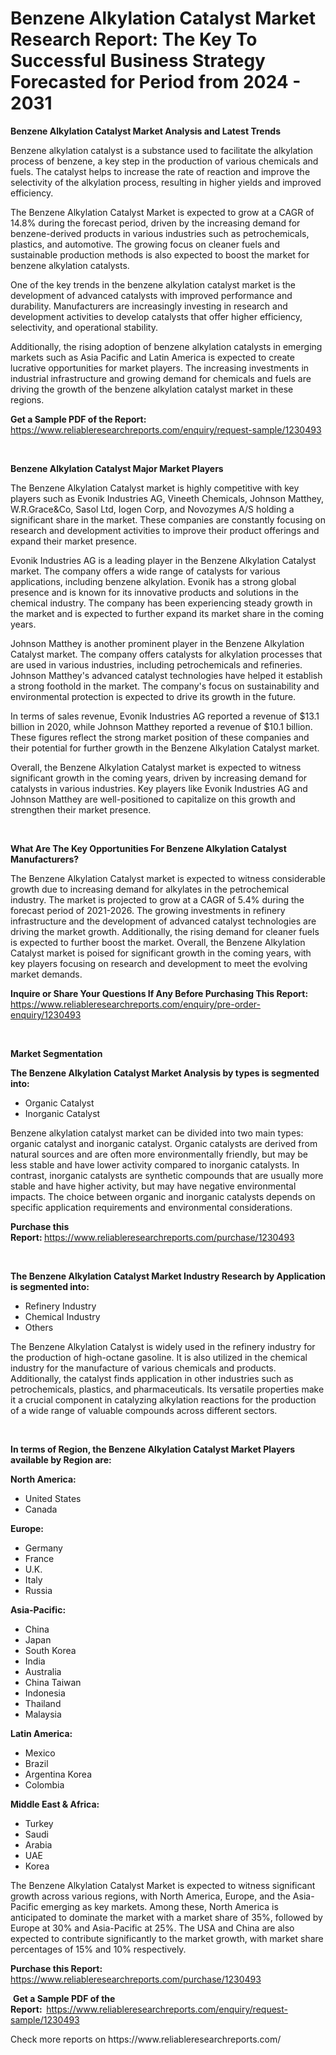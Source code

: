 <p><h1>Benzene Alkylation Catalyst Market Research Report: The Key To Successful Business Strategy Forecasted for Period from 2024 - 2031</h1></p><p><strong>Benzene Alkylation Catalyst Market Analysis and Latest Trends</strong></p>
<p><p>Benzene alkylation catalyst is a substance used to facilitate the alkylation process of benzene, a key step in the production of various chemicals and fuels. The catalyst helps to increase the rate of reaction and improve the selectivity of the alkylation process, resulting in higher yields and improved efficiency.</p><p>The Benzene Alkylation Catalyst Market is expected to grow at a CAGR of 14.8% during the forecast period, driven by the increasing demand for benzene-derived products in various industries such as petrochemicals, plastics, and automotive. The growing focus on cleaner fuels and sustainable production methods is also expected to boost the market for benzene alkylation catalysts.</p><p>One of the key trends in the benzene alkylation catalyst market is the development of advanced catalysts with improved performance and durability. Manufacturers are increasingly investing in research and development activities to develop catalysts that offer higher efficiency, selectivity, and operational stability.</p><p>Additionally, the rising adoption of benzene alkylation catalysts in emerging markets such as Asia Pacific and Latin America is expected to create lucrative opportunities for market players. The increasing investments in industrial infrastructure and growing demand for chemicals and fuels are driving the growth of the benzene alkylation catalyst market in these regions.</p></p>
<p><strong>Get a Sample PDF of the Report:&nbsp;</strong> <a href="https://www.reliableresearchreports.com/enquiry/request-sample/1230493">https://www.reliableresearchreports.com/enquiry/request-sample/1230493</a></p>
<p>&nbsp;</p>
<p><strong>Benzene Alkylation Catalyst Major Market Players</strong></p>
<p><p>The Benzene Alkylation Catalyst market is highly competitive with key players such as Evonik Industries AG, Vineeth Chemicals, Johnson Matthey, W.R.Grace&Co, Sasol Ltd, Iogen Corp, and Novozymes A/S holding a significant share in the market. These companies are constantly focusing on research and development activities to improve their product offerings and expand their market presence.</p><p>Evonik Industries AG is a leading player in the Benzene Alkylation Catalyst market. The company offers a wide range of catalysts for various applications, including benzene alkylation. Evonik has a strong global presence and is known for its innovative products and solutions in the chemical industry. The company has been experiencing steady growth in the market and is expected to further expand its market share in the coming years.</p><p>Johnson Matthey is another prominent player in the Benzene Alkylation Catalyst market. The company offers catalysts for alkylation processes that are used in various industries, including petrochemicals and refineries. Johnson Matthey's advanced catalyst technologies have helped it establish a strong foothold in the market. The company's focus on sustainability and environmental protection is expected to drive its growth in the future.</p><p>In terms of sales revenue, Evonik Industries AG reported a revenue of $13.1 billion in 2020, while Johnson Matthey reported a revenue of $10.1 billion. These figures reflect the strong market position of these companies and their potential for further growth in the Benzene Alkylation Catalyst market.</p><p>Overall, the Benzene Alkylation Catalyst market is expected to witness significant growth in the coming years, driven by increasing demand for catalysts in various industries. Key players like Evonik Industries AG and Johnson Matthey are well-positioned to capitalize on this growth and strengthen their market presence.</p></p>
<p>&nbsp;</p>
<p><strong>What Are The Key Opportunities For Benzene Alkylation Catalyst Manufacturers?</strong></p>
<p><p>The Benzene Alkylation Catalyst market is expected to witness considerable growth due to increasing demand for alkylates in the petrochemical industry. The market is projected to grow at a CAGR of 5.4% during the forecast period of 2021-2026. The growing investments in refinery infrastructure and the development of advanced catalyst technologies are driving the market growth. Additionally, the rising demand for cleaner fuels is expected to further boost the market. Overall, the Benzene Alkylation Catalyst market is poised for significant growth in the coming years, with key players focusing on research and development to meet the evolving market demands.</p></p>
<p><strong>Inquire or Share Your Questions If Any Before Purchasing This Report:</strong> <a href="https://www.reliableresearchreports.com/enquiry/pre-order-enquiry/1230493">https://www.reliableresearchreports.com/enquiry/pre-order-enquiry/1230493</a></p>
<p>&nbsp;</p>
<p><strong>Market Segmentation</strong></p>
<p><strong>The Benzene Alkylation Catalyst Market Analysis by types is segmented into:</strong></p>
<p><ul><li>Organic Catalyst</li><li>Inorganic Catalyst</li></ul></p>
<p><p>Benzene alkylation catalyst market can be divided into two main types: organic catalyst and inorganic catalyst. Organic catalysts are derived from natural sources and are often more environmentally friendly, but may be less stable and have lower activity compared to inorganic catalysts. In contrast, inorganic catalysts are synthetic compounds that are usually more stable and have higher activity, but may have negative environmental impacts. The choice between organic and inorganic catalysts depends on specific application requirements and environmental considerations.</p></p>
<p><strong>Purchase this Report:&nbsp;</strong><a href="https://www.reliableresearchreports.com/purchase/1230493">https://www.reliableresearchreports.com/purchase/1230493</a></p>
<p>&nbsp;</p>
<p><strong>The Benzene Alkylation Catalyst Market Industry Research by Application is segmented into:</strong></p>
<p><ul><li>Refinery Industry</li><li>Chemical Industry</li><li>Others</li></ul></p>
<p><p>The Benzene Alkylation Catalyst is widely used in the refinery industry for the production of high-octane gasoline. It is also utilized in the chemical industry for the manufacture of various chemicals and products. Additionally, the catalyst finds application in other industries such as petrochemicals, plastics, and pharmaceuticals. Its versatile properties make it a crucial component in catalyzing alkylation reactions for the production of a wide range of valuable compounds across different sectors.</p></p>
<p>&nbsp;</p>
<p><strong>In terms of Region, the Benzene Alkylation Catalyst Market Players available by Region are:</strong></p>
<p>
    <p> <strong> North America: </strong>
        <ul>
            <li>United States</li>
            <li>Canada</li>
        </ul>
        </p> 
    <p> <strong> Europe: </strong>
        <ul>
            <li>Germany</li>
            <li>France</li>
            <li>U.K.</li>
            <li>Italy</li>
            <li>Russia</li>
        </ul>
        </p> 
    <p> <strong> Asia-Pacific: </strong>
        <ul>
            <li>China</li>
            <li>Japan</li>
            <li>South Korea</li>
            <li>India</li>
            <li>Australia</li>
            <li>China Taiwan</li>
            <li>Indonesia</li>
            <li>Thailand</li>
            <li>Malaysia</li>
        </ul>
        </p> 
    <p> <strong> Latin America: </strong>
        <ul>
            <li>Mexico</li>
            <li>Brazil</li>
            <li>Argentina Korea</li>
            <li>Colombia</li>
        </ul>
        </p> 
    <p> <strong> Middle East & Africa: </strong>
        <ul>
            <li>Turkey</li>
            <li>Saudi</li>
            <li>Arabia</li>
            <li>UAE</li>
            <li>Korea</li>
        </ul>
    </p>
    </p>
<p><p>The Benzene Alkylation Catalyst Market is expected to witness significant growth across various regions, with North America, Europe, and the Asia-Pacific emerging as key markets. Among these, North America is anticipated to dominate the market with a market share of 35%, followed by Europe at 30% and Asia-Pacific at 25%. The USA and China are also expected to contribute significantly to the market growth, with market share percentages of 15% and 10% respectively.</p></p>
<p><strong>Purchase this Report: </strong><a href="https://www.reliableresearchreports.com/purchase/1230493">https://www.reliableresearchreports.com/purchase/1230493</a></p>
<p>&nbsp;<strong>Get a Sample PDF of the Report:&nbsp;&nbsp;</strong><a href="https://www.reliableresearchreports.com/enquiry/request-sample/1230493">https://www.reliableresearchreports.com/enquiry/request-sample/1230493</a></p>
<p><strong></strong></p>
<p>Check more reports on https://www.reliableresearchreports.com/</p>